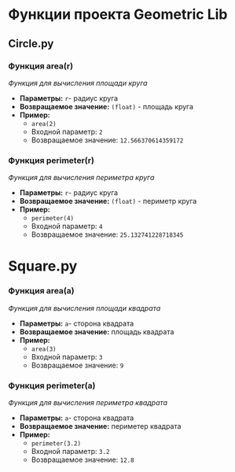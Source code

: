 # Функции проекта Geometric Lib
## Circle.py
### Функция area(r)
*Функция для вычисления площади круга*<br>
- **Параметры:**
`r`- радиус круга
- **Возвращаемое значение:** `(float)` - площадь круга
- **Пример:**
  - `area(2)`
  - Входной параметр: `2`
  - Возвращаемое значение: `12.566370614359172`

### Функция perimeter(r)
*Функция для вычисления периметра круга*<br>
- **Параметры:**
  `r`- радиус круга
- **Возвращаемое значение:** `(float)` - периметр круга
- **Пример:**
    - `perimeter(4)`
    - Входной параметр: `4`
    - Возвращаемое значение: `25.132741228718345`
  
# Square.py
### Функция area(a)
*Функция для вычисления площади квадрата*<br>
- **Параметры:**
  `a`- сторона квадрата
- **Возвращаемое значение:** площадь квадрата
- **Пример:**
    - `area(3)`
    - Входной параметр: `3`
    - Возвращаемое значение: `9`

### Функция perimeter(a)
*Функция для вычисления периметра квадрата*<br>
- **Параметры:**
  `a`- сторона квадрата
- **Возвращаемое значение:** периметер квадрата
- **Пример:**
    - `perimeter(3.2)`
    - Входной параметр: `3.2`
    - Возвращаемое значение: `12.8`
